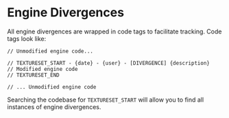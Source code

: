 # Engine Divergences

All engine divergences are wrapped in code tags to facilitate tracking. Code tags look like:

```
// Unmodified engine code...

// TEXTURESET_START - {date} - {user} - [DIVERGENCE] {description}
// Modified engine code
// TEXTURESET_END

// ... Unmodified engine code
```

Searching the codebase for `TEXTURESET_START` will allow you to find all instances of engine divergences.
